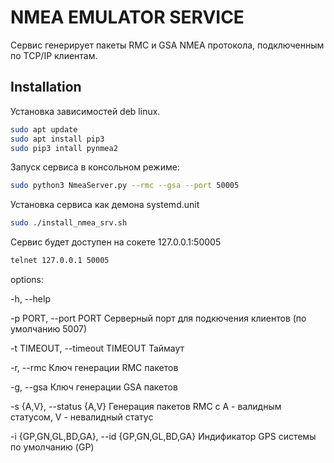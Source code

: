 # NMEA EMULATOR SERVICE

Сервис генерирует пакеты RMC и GSA NMEA протокола, подключенным по TCP/IP клиентам.

## Installation

Установка зависимостей deb linux.

```sh
sudo apt update
sudo apt install pip3
sudo pip3 intall pynmea2
```

Запуск сервиса в консольном режиме:

```sh
sudo python3 NmeaServer.py --rmc --gsa --port 50005
```

Установка сервиса как демона systemd.unit

```sh
sudo ./install_nmea_srv.sh
```

Сервис будет доступен на сокете 127.0.0.1:50005

```sh
telnet 127.0.0.1 50005
```

options:  

  -h, --help  

  -p PORT, --port PORT                           Серверный порт для подкючения клиентов (по умолчанию 5007)  

  -t TIMEOUT, --timeout TIMEOUT                  Таймаут  

  -r, --rmc                                      Ключ генерации RMC пакетов  

  -g, --gsa                                      Ключ генерации GSA пакетов  

  -s {A,V}, --status {A,V}                       Генерация пакетов RMC c A - валидным статусом, V - невалидный статус  

  -i {GP,GN,GL,BD,GA}, --id {GP,GN,GL,BD,GA}     Индификатор GPS системы по умолчанию (GP)  
